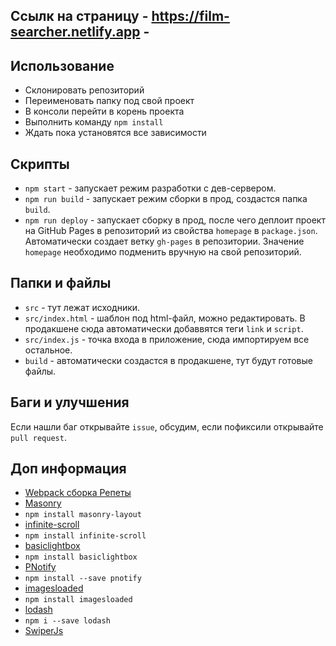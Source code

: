 ## Ссылк на страницу - https://film-searcher.netlify.app -

## Использование

- Склонировать репозиторий
- Переименовать папку под свой проект
- В консоли перейти в корень проекта
- Выполнить команду `npm install`
- Ждать пока установятся все зависимости

## Скрипты

- `npm start` - запускает режим разработки с дев-сервером.
- `npm run build` - запускает режим сборки в прод, создастся папка `build`.
- `npm run deploy` - запускает сборку в прод, после чего деплоит проект на
  GitHub Pages в репозиторий из свойства `homepage` в `package.json`.
  Автоматически создает ветку `gh-pages` в репозитории. Значение `homepage`
  необходимо подменить вручную на свой репозиторий.

## Папки и файлы

- `src` - тут лежат исходники.
- `src/index.html` - шаблон под html-файл, можно редактировать. В продакшене
  сюда автоматически добаввятся теги `link` и `script`.
- `src/index.js` - точка входа в приложение, сюда импортируем все остальное.
- `build` - автоматически создастся в продакшене, тут будут готовые файлы.

## Баги и улучшения

Если нашли баг открывайте `issue`, обсудим, если пофиксили открывайте
`pull request`.

## Доп информация

- [Webpack сборка Репеты](https://github.com/luxplanjay/webpack-starter-kit)
- [Masonry](https://masonry.desandro.com/)
- `npm install masonry-layout`
- [infinite-scroll](https://infinite-scroll.com/)
- `npm install infinite-scroll`
- [basiclightbox](https://basiclightbox.electerious.com/)
- `npm install basiclightbox`
- [PNotify](https://sciactive.com/pnotify/)
- `npm install --save pnotify`
- [imagesloaded](https://imagesloaded.desandro.com/)
- `npm install imagesloaded`
- [lodash](https://lodash.com/)
- `npm i --save lodash`
- [SwiperJs](https://swiperjs.com/)
